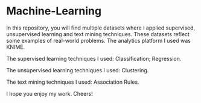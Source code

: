 # Machine-Learning


In this repository, you will find multiple datasets where I applied supervised, unsupervised learning and text mining techniques.
These datasets reflect some examples of real-world problems.
The analytics platform I used was KNIME.


The supervised learning techniques I used:
Classification;
Regression.


The unsupervised learning techniques I used:
Clustering.


The text mining techniques I used:
Association Rules.


I hope you enjoy my work. Cheers!
